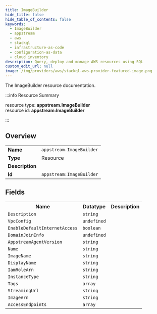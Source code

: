 ```yaml
---
title: ImageBuilder
hide_title: false
hide_table_of_contents: false
keywords:
  - ImageBuilder
  - appstream
  - aws
  - stackql
  - infrastructure-as-code
  - configuration-as-data
  - cloud inventory
description: Query, deploy and manage AWS resources using SQL
custom_edit_url: null
image: /img/providers/aws/stackql-aws-provider-featured-image.png
---
```

The ImageBuilder resource documentation.

:::info Resource Summary

<div class="row">
<div class="providerDocColumn">
<span>resource type:&nbsp;<b>appstream.ImageBuilder</b></span><br />
<span>resource id:&nbsp;<b>appstream:ImageBuilder</b></span><br />
</div>
</div>

:::

## Overview
<table><tbody>
<tr><td><b>Name</b></td><td><code>appstream.ImageBuilder</code></td></tr>
<tr><td><b>Type</b></td><td>Resource</td></tr>
<tr><td><b>Description</b></td><td></td></tr>
<tr><td><b>Id</b></td><td><code>appstream:ImageBuilder</code></td></tr>
</tbody></table>

## Fields
<table><tbody>
<tr><th>Name</th><th>Datatype</th><th>Description</th></tr>
<tr><td><code>Description</code></td><td><code>string</code></td><td></td></tr><tr><td><code>VpcConfig</code></td><td><code>undefined</code></td><td></td></tr><tr><td><code>EnableDefaultInternetAccess</code></td><td><code>boolean</code></td><td></td></tr><tr><td><code>DomainJoinInfo</code></td><td><code>undefined</code></td><td></td></tr><tr><td><code>AppstreamAgentVersion</code></td><td><code>string</code></td><td></td></tr><tr><td><code>Name</code></td><td><code>string</code></td><td></td></tr><tr><td><code>ImageName</code></td><td><code>string</code></td><td></td></tr><tr><td><code>DisplayName</code></td><td><code>string</code></td><td></td></tr><tr><td><code>IamRoleArn</code></td><td><code>string</code></td><td></td></tr><tr><td><code>InstanceType</code></td><td><code>string</code></td><td></td></tr><tr><td><code>Tags</code></td><td><code>array</code></td><td></td></tr><tr><td><code>StreamingUrl</code></td><td><code>string</code></td><td></td></tr><tr><td><code>ImageArn</code></td><td><code>string</code></td><td></td></tr><tr><td><code>AccessEndpoints</code></td><td><code>array</code></td><td></td></tr>
</tbody></table>